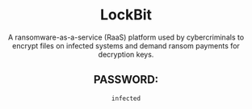 <div align="center">

# LockBit

A ransomware-as-a-service (RaaS) platform used by cybercriminals to encrypt files on infected systems and demand ransom payments for decryption keys.

## PASSWORD: 

```
infected
```

</div>
